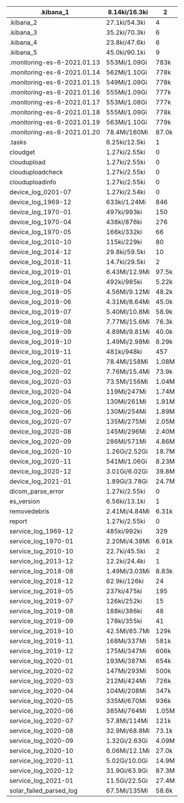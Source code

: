 | .kibana_1                   | 8.14ki/16.3ki | 2     |
| --------------------------- | ------------- | ----- |
| .kibana_2                   | 27.1ki/54.3ki | 4     |
| .kibana_3                   | 35.2ki/70.3ki | 6     |
| .kibana_4                   | 23.8ki/47.6ki | 6     |
| .kibana_5                   | 45.0ki/90.1ki | 9     |
| .monitoring-es-6-2021.01.13 | 553Mi/1.09Gi  | 783k  |
| .monitoring-es-6-2021.01.14 | 562Mi/1.10Gi  | 778k  |
| .monitoring-es-6-2021.01.15 | 549Mi/1.09Gi  | 778k  |
| .monitoring-es-6-2021.01.16 | 555Mi/1.09Gi  | 777k  |
| .monitoring-es-6-2021.01.17 | 553Mi/1.08Gi  | 777k  |
| .monitoring-es-6-2021.01.18 | 555Mi/1.09Gi  | 778k  |
| .monitoring-es-6-2021.01.19 | 563Mi/1.10Gi  | 779k  |
| .monitoring-es-6-2021.01.20 | 78.4Mi/160Mi  | 87.0k |
| .tasks                      | 6.25ki/12.5ki | 1     |
| cloudget                    | 1.27ki/2.55ki | 0     |
| cloudupload                 | 1.27ki/2.55ki | 0     |
| clouduploadcheck            | 1.27ki/2.55ki | 0     |
| clouduploadinfo             | 1.27ki/2.55ki | 0     |
| device_log_0201-07          | 1.27ki/2.54ki | 0     |
| device_log_1969-12          | 633ki/1.24Mi  | 846   |
| device_log_1970-01          | 497ki/993ki   | 150   |
| device_log_1970-04          | 438ki/876ki   | 276   |
| device_log_1970-05          | 166ki/332ki   | 66    |
| device_log_2010-10          | 115ki/229ki   | 80    |
| device_log_2014-12          | 29.8ki/59.5ki | 10    |
| device_log_2018-11          | 14.7ki/29.5ki | 2     |
| device_log_2019-01          | 6.43Mi/12.9Mi | 97.5k |
| device_log_2019-04          | 492ki/985ki   | 5.22k |
| device_log_2019-05          | 4.56Mi/9.12Mi | 48.2k |
| device_log_2019-06          | 4.31Mi/8.64Mi | 45.0k |
| device_log_2019-07          | 5.40Mi/10.8Mi | 58.9k |
| device_log_2019-08          | 7.77Mi/15.6Mi | 76.3k |
| device_log_2019-09          | 4.89Mi/9.81Mi | 40.0k |
| device_log_2019-10          | 1.49Mi/2.98Mi | 8.29k |
| device_log_2019-11          | 481ki/948ki   | 457   |
| device_log_2020-01          | 78.4Mi/158Mi  | 1.08M |
| device_log_2020-02          | 7.76Mi/15.4Mi | 73.9k |
| device_log_2020-03          | 73.5Mi/156Mi  | 1.04M |
| device_log_2020-04          | 119Mi/247Mi   | 1.74M |
| device_log_2020-05          | 130Mi/261Mi   | 1.91M |
| device_log_2020-06          | 130Mi/254Mi   | 1.89M |
| device_log_2020-07          | 135Mi/275Mi   | 2.05M |
| device_log_2020-08          | 145Mi/296Mi   | 2.40M |
| device_log_2020-09          | 286Mi/571Mi   | 4.86M |
| device_log_2020-10          | 1.26Gi/2.52Gi | 18.7M |
| device_log_2020-11          | 541Mi/1.06Gi  | 8.23M |
| device_log_2020-12          | 3.01Gi/6.02Gi | 39.8M |
| device_log_2021-01          | 1.89Gi/3.78Gi | 24.7M |
| dicom_parse_error           | 1.27ki/2.55ki | 0     |
| es_version                  | 6.56ki/13.1ki | 1     |
| removedebris                | 2.41Mi/4.84Mi | 6.31k |
| report                      | 1.27ki/2.55ki | 0     |
| service_log_1969-12         | 485ki/992ki   | 329   |
| service_log_1970-01         | 2.20Mi/4.38Mi | 6.91k |
| service_log_2010-10         | 22.7ki/45.5ki | 2     |
| service_log_2013-12         | 12.2ki/24.4ki | 1     |
| service_log_2018-08         | 1.49Mi/3.03Mi | 8.83k |
| service_log_2018-12         | 62.9ki/126ki  | 24    |
| service_log_2019-05         | 237ki/475ki   | 195   |
| service_log_2019-07         | 126ki/252ki   | 15    |
| service_log_2019-08         | 188ki/386ki   | 48    |
| service_log_2019-09         | 178ki/355ki   | 41    |
| service_log_2019-10         | 42.5Mi/85.7Mi | 129k  |
| service_log_2019-11         | 168Mi/337Mi   | 581k  |
| service_log_2019-12         | 175Mi/347Mi   | 606k  |
| service_log_2020-01         | 193Mi/387Mi   | 654k  |
| service_log_2020-02         | 147Mi/293Mi   | 500k  |
| service_log_2020-03         | 212Mi/424Mi   | 726k  |
| service_log_2020-04         | 104Mi/208Mi   | 347k  |
| service_log_2020-05         | 335Mi/670Mi   | 936k  |
| service_log_2020-06         | 385Mi/764Mi   | 1.05M |
| service_log_2020-07         | 57.8Mi/114Mi  | 121k  |
| service_log_2020-08         | 32.9Mi/68.8Mi | 73.1k |
| service_log_2020-09         | 1.32Gi/2.63Gi | 4.09M |
| service_log_2020-10         | 6.06Mi/12.1Mi | 27.0k |
| service_log_2020-11         | 5.02Gi/10.0Gi | 14.9M |
| service_log_2020-12         | 31.9Gi/63.9Gi | 87.3M |
| service_log_2021-01         | 11.5Gi/22.5Gi | 27.4M |
| solar_failed_parsed_log     | 67.5Mi/135Mi  | 58.6k |









